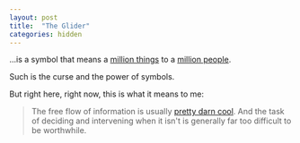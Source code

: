 ```yaml
---
layout: post
title:  "The Glider"
categories: hidden
---
```


...is a symbol that means a [million things](http://www.catb.org/jargon/html/H/hacker-ethic.html) to a [million people](http://www.catb.org/hacker-emblem/).

Such is the curse and the power of symbols.

But right here, right now, this is what it means to me:

> The free flow of information is usually [pretty darn cool](https://www.wikipedia.org/). And the task of deciding and intervening when it isn't is generally far too difficult to be worthwhile.